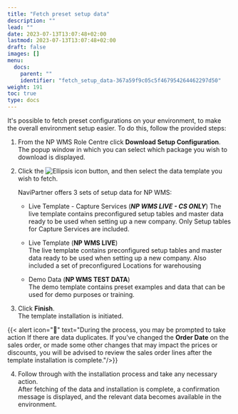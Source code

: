 ```yaml
---
title: "Fetch preset setup data"
description: ""
lead: ""
date: 2023-07-13T13:07:48+02:00
lastmod: 2023-07-13T13:07:48+02:00
draft: false
images: []
menu:
  docs:
    parent: ""
    identifier: "fetch_setup_data-367a59f9c05c5f467954264462297d50"
weight: 191
toc: true
type: docs
---
```


It's possible to fetch preset configurations on your environment, to make the overall environment setup easier. To do this, follow the provided steps: 

1. From the NP WMS Role Centre click **Download Setup Configuration**.        
   The popup window in which you can select which package you wish to download is displayed.
2. Click the ![Ellipsis icon](elipsis_icon.png) button, and then select the data template you wish to fetch.

    NaviPartner offers 3 sets of setup data for NP WMS:
    - Live Template - Capture Services (***NP WMS LIVE - CS ONLY***)
      The live template contains preconfigured setup tables and master data ready to be used when setting up a new company.
      Only Setup tables for Capture Services are included.

    - Live Template (**NP WMS LIVE**)            
      The live template contains preconfigured setup tables and master data ready to be used when setting up a new company.
      Also included a set of preconfigured Locations for warehousing  

    - Demo Data (**NP WMS TEST DATA**)             
      The demo template contains preset examples and data that can be used for demo purposes or training.

3. Click **Finish**.      
   The template installation is initiated.
   
  {{< alert icon="📝" text="During the process, you may be prompted to take action If there are data duplicates. If you've changed the <b>Order Date</b> on the sales order, or made some other changes that may impact the prices or discounts, you will be advised to review the sales order lines after the template installation is complete."/>}}

4. Follow through with the installation process and take any necessary action.      
   After fetching of the data and installation is complete, a confirmation message is displayed, and the relevant data becomes available in the environment.
